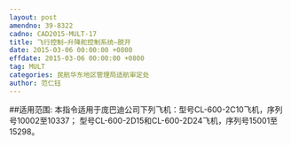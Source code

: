```yaml
---
layout: post
amendno: 39-8322
cadno: CAD2015-MULT-17
title: 飞行控制—升降舵控制系统—脱开
date: 2015-03-06 00:00:00 +0800
effdate: 2015-03-06 00:00:00 +0800
tag: MULT
categories: 民航华东地区管理局适航审定处
author: 范仁钰
---
```


##适用范围:
本指令适用于庞巴迪公司下列飞机：型号CL-600-2C10飞机，序列号10002至10337；    型号CL-600-2D15和CL-600-2D24飞机，序列号15001至15298。

